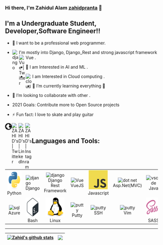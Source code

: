 ### Hi there, I'm Zahidul Alam  [zahidpranta][website] 👋


## I'm a Undergraduate Student, Developer,Software Engineer!!   

- 🔭 I want to be a professional web programmer. 
- <img align="left" alt=" django" width="22px" src="https://cdn.jsdelivr.net/npm/simple-icons@v3/icons/django.svg" /> I'm mostly into Django, Django_Rest and strong javascript framework Vue <img align="left" alt="Vue | Twitter" width="22px" src="https://github.com/mypersonalcodes/devicon/blob/master/icons/vuejs/vuejs-original.svg" /> .
- 🔭 I am Interested in AI and ML .
- <img align="left" alt="cloud " width="22px" src="https://github.com/mypersonalcodes/devicon/blob/master/icons/googlecloud/googlecloud-original.svg" />I am Interested in Cloud computing .
- 🌱 I’m currently learning everything 🤣

- 👯 I’m looking to collaborate with other .
- 2021 Goals: Contribute more to Open Source projects
- ⚡ Fun fact: I love to skate and play guitar


[<img align="left" alt="codeSTACKr.com" width="22px" src="https://raw.githubusercontent.com/iconic/open-iconic/master/svg/globe.svg" />][website]

[<img align="left" alt="ZAHID's | Twitter" width="22px" src="https://cdn.jsdelivr.net/npm/simple-icons@v3/icons/twitter.svg" />][twitter]
[<img align="left" alt="ZAHID's | LinkedIn" width="22px" src="https://cdn.jsdelivr.net/npm/simple-icons@v3/icons/linkedin.svg" />][linkedin]
[<img align="left" alt="ZAHID's | Instagram" width="22px" src="https://cdn.jsdelivr.net/npm/simple-icons@v3/icons/instagram.svg" />][instagram]


[website]: https://zahidpranta.xyz
[twitter]: https://twitter.com/Zahid3445
[youtube]: https://youtube.com/codeSTACKr
[instagram]: https://www.instagram.com/zahid34.45/
[linkedin]: https://www.linkedin.com/in/zahidpranta188/


<!--END -->




<br/>

<h2> Languages and Tools: </h2>

 <table>
   <tr>
      <td>
        <img alt="python" height=64px src="https://raw.githubusercontent.com/devicons/devicon/master/icons/python/python-original.svg">
        <br> Python
     </td>
     <td>
      <img alt="django" height=64px src="https://cdn.worldvectorlogo.com/logos/django.svg">
       <br> Django 
     </td>
     <td align="center">
       <img alt="django" height=64px src="https://storage.googleapis.com/cw-p1w5jpim0sdhkccw8gr/media/blog-images/drf-logo2.png">
       <br> Django Rest Framework
     </td>
     <td align="center">
       <img alt="Vue" height=64px src="https://github.com/mypersonalcodes/devicon/blob/master/icons/vuejs/vuejs-original.svg">
       <br> VueJS
     </td> 
      <td align="center">
      <img alt="javascript" height=64px src="https://raw.githubusercontent.com/devicons/devicon/master/icons/javascript/javascript-original.svg">
      <br>Javascript
    </td>
     <td align="center">
       <img alt="dot net" height=64px src="https://github.com/mypersonalcodes/devicon/blob/master/icons/dot-net/dot-net-original.svg">
       <br> Asp.Net(MVC)
     </td> 
     <td align="center">
       <img alt="vscode" height=64px src="https://github.com/mypersonalcodes/devicon/blob/master/icons/java/java-original.svg">
       <br> Java
     </td> 
     <td align="center">
      <img alt="nginx" height=64px src="https://github.com/mypersonalcodes/devicon/blob/master/icons/nginx/nginx-original.svg">
      <br>Nginx
    </td>  
    <td align="center">
       <img alt="Mysql" height=64px src="https://github.com/devicons/devicon/blob/master/icons/mysql/mysql-original.svg">
       <br> MySQL
     </td> 
      <td align="center">
       <img alt="sqllite" height=64px src="https://upload.wikimedia.org/wikipedia/commons/thumb/3/38/SQLite370.svg/1200px-SQLite370.svg.png">
       <br> SQLite
     </td> 
    <td align="center">
     <img alt="GCP" height=64px src="https://github.com/mypersonalcodes/devicon/blob/master/icons/googlecloud/googlecloud-original.svg">
      <br> GCP
     </td> 
   </tr>
   <tr>
    <td align="center">
       <img alt="sql" height=64px src="https://github.com/mypersonalcodes/devicon/blob/master/icons/azure/azure-original.svg">
       <br> Azure
    </td>
    <td align="center">
       <img alt="bash" height=64px src="https://github.com/devicons/devicon/blob/master/icons/bash/bash-plain.svg">
       <br> Bash
    </td>
    <td align="center">
       <img alt="linux" height=64px src="https://github.com/devicons/devicon/blob/master/icons/linux/linux-original.svg">
       <br> Linux
    </td>
   <td align="center">
       <img alt="putty" height=64px src="https://github.com/mypersonalcodes/devicon/blob/master/icons/putty/putty-original.svg">
       <br> Putty
    </td>
    <td align="center">
       <img alt="putty" height=64px src="https://github.com/mypersonalcodes/devicon/blob/master/icons/ssh/ssh-original.svg">
       <br> SSH
    </td>
      <td align="center">
       <img alt="putty" height=64px src="https://github.com/mypersonalcodes/devicon/blob/master/icons/vim/vim-original.svg">
       <br> Vim
     </td>
     <td align="center">
       <img alt="scss" height=64px src="https://github.com/devicons/devicon/blob/master/icons/sass/sass-original.svg">
       <br> SASS
     </td>
     <td align="center">
       <img alt="git" height=64px src="https://github.com/devicons/devicon/blob/master/icons/git/git-original.svg">
       <br> Git
     </td>
    <td align="center">
      <img alt="bootstrap" height=64px src="https://raw.githubusercontent.com/devicons/devicon/master/icons/bootstrap/bootstrap-plain.svg">
      <br>Bootstrap
    </td>
     <td align="center">
       <img alt="css" height=64px src= "https://github.com/devicons/devicon/blob/master/icons/css3/css3-plain.svg">
       <br> CSS3
     </td>
     <td align="center">
       <img alt="html5" height=64px src="https://github.com/devicons/devicon/blob/master/icons/html5/html5-original.svg">
       <br> HTML5
     </td> 
   </tr>

 </table>


<!-- 
<code><img height="20" src="https://cdn.jsdelivr.net/npm/simple-icons@v3/icons/django.svg"></code>
<code><img height="20" src="https://raw.githubusercontent.com/github/explore/80688e429a7d4ef2fca1e82350fe8e3517d3494d/topics/javascript/javascript.png"></code>
<code><img height="20" src="https://raw.githubusercontent.com/github/explore/80688e429a7d4ef2fca1e82350fe8e3517d3494d/topics/typescript/typescript.png"></code>
<code><img height="20" src="https://upload.wikimedia.org/wikipedia/commons/thumb/9/95/Vue.js_Logo_2.svg/512px-Vue.js_Logo_2.svg.png"></code>
<code><img height="20" src="https://alpha.net.bd/Content/img/hosting/slider/mvc.png"></code>
<code><img height="20" src="https://w7.pngwing.com/pngs/761/45/png-transparent-professional-python-programmer-computer-programming-android-android-blue-logo-computer-program.png"></code>
    -->

---

| <a href="https://github.com/ZAHID188/github-readme-stats"><img align="center" src="https://github-readme-stats.vercel.app/api?username=ZAHID188&show_icons=true&include_all_commits=true&theme=buefy&hide_border=true" alt="Zahid's github stats" /></a> | <a href="https://github.com/ZAHID188/github-readme-stats"><img align="center" src="https://github-readme-stats.vercel.app/api/top-langs/?username=ZAHID188&layout=compact&theme=buefy&hide_border=true" /></a> |
| ------------- | ------------- |









